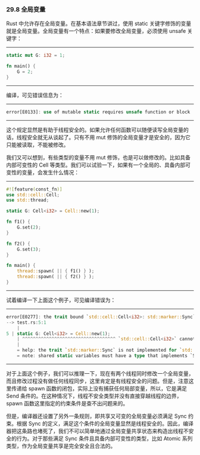 ### 29.8 全局变量

Rust 中允许存在全局变量。在基本语法章节讲过，使用 static 关键字修饰的变量就是全局变量。全局变量有一个特点：如果要修改全局变量，必须使用 unsafe 关键字：

---

```rust
static mut G: i32 = 1;

fn main() {
    G = 2;
}
```

---

编译，可见错误信息为：

---

```rust
error[E0133]: use of mutable static requires unsafe function or block
```

---

这个规定显然是有助于线程安全的。如果允许任何函数可以随便读写全局变量的话，线程安全就无从谈起了。只有不用 mut 修饰的全局变量才是安全的，因为它只能被读取，不能被修改。

我们又可以想到，有些类型的变量不用 mut 修饰，也是可以做修改的。比如具备内部可变性的 Cell 等类型。我们可以试验一下，如果有一个全局的、具备内部可变性的变量，会发生什么情况：

---

```rust
#![feature(const_fn)]
use std::cell::Cell;
use std::thread;

static G: Cell<i32> = Cell::new(1);

fn f1() {
    G.set(2);
}

fn f2() {
    G.set(3);
}

fn main() {
    thread::spawn( || { f1() } );
    thread::spawn( || { f2() } );
}
```

---

试着编译一下上面这个例子，可见编译错误为：

---

```rust
error[E0277]: the trait bound `std::cell::Cell<i32>: std::marker::Sync` is not satisfied
--> test.rs:5:1
    |
5 | static G: Cell<i32> = Cell::new(1);
    | ^^^^^^^^^^^^^^^^^^^^^^^^^^^^^^^^^^^ `std::cell::Cell<i32>` cannot be shared between threads safely
    |
    = help: the trait `std::marker::Sync` is not implemented for `std::cell:: Cell<i32>`
    = note: shared static variables must have a type that implements `Sync`
```

---

对于上面这个例子，我们可以推理一下，现在有两个线程同时修改一个全局变量，而且修改过程没有做任何线程同步，这里肯定是有线程安全的问题。但是，注意这里传递给 spawn 函数的闭包，实际上没有捕获任何局部变量，所以，它是满足 Send 条件的。在这种情况下，线程不安全类型并没有直接穿越线程的边界，spawn 函数这里指定的约束条件是查不出问题来的。

但是，编译器还设置了另外一条规则，即共享又可变的全局变量必须满足 Sync 约束。根据 Sync 的定义，满足这个条件的全局变量显然是线程安全的。因此，编译器把这条路也堵死了，我们不可以简单地通过全局变量共享状态来构造出线程不安全的行为。对于那些满足 Sync 条件且具备内部可变性的类型，比如 Atomic 系列类型，作为全局变量共享是完全安全且合法的。

